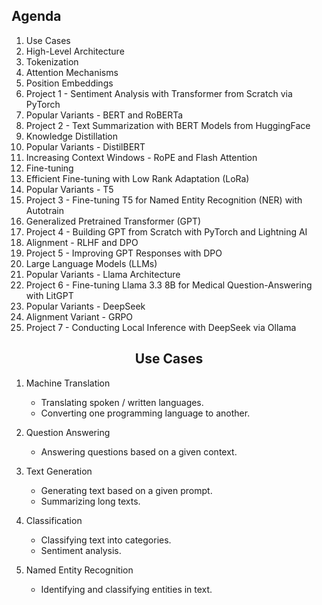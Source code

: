 ## Agenda

1. Use Cases
2. High-Level Architecture
3. Tokenization
4. Attention Mechanisms
5. Position Embeddings
6. Project 1 - Sentiment Analysis with Transformer from Scratch via PyTorch
7. Popular Variants - BERT and RoBERTa
8. Project 2 - Text Summarization with BERT Models from HuggingFace
9. Knowledge Distillation
10. Popular Variants - DistilBERT
11. Increasing Context Windows - RoPE and Flash Attention
12. Fine-tuning
13. Efficient Fine-tuning with Low Rank Adaptation (LoRa)
14. Popular Variants - T5
14. Project 3 - Fine-tuning T5 for Named Entity Recognition (NER) with Autotrain
16. Generalized Pretrained Transformer (GPT)
17. Project 4 - Building GPT from Scratch with PyTorch and Lightning AI
18. Alignment - RLHF and DPO
19. Project 5 - Improving GPT Responses with DPO
20. Large Language Models (LLMs)
21. Popular Variants - Llama Architecture
22. Project 6 - Fine-tuning Llama 3.3 8B for Medical Question-Answering with LitGPT
23. Popular Variants - DeepSeek
24. Alignment Variant - GRPO
25. Project 7 - Conducting Local Inference with DeepSeek via Ollama 

<!-- header: Use Cases -->

<center>

## Use Cases

</center>

1. Machine Translation
    - Translating spoken / written languages.
    - Converting one programming language to another.

2. Question Answering
    - Answering questions based on a given context.

3. Text Generation
    - Generating text based on a given prompt.
    - Summarizing long texts.

4. Classification
    - Classifying text into categories.
    - Sentiment analysis.

5. Named Entity Recognition
    - Identifying and classifying entities in text.
